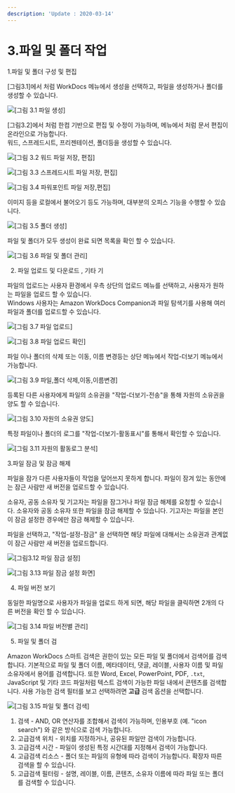 ```yaml
---
description: 'Update : 2020-03-14'
---
```


# 3.파일 및 폴더 작업

1.파일 및 폴더 구성 및 편집

\[그림3.1\]에서 처럼 WorkDocs 메뉴에서 생성을 선택하고, 파일을 생성하거나 폴더를 생성할 수 있습니다.

![\[&#xADF8;&#xB9BC; 3.1 &#xD30C;&#xC77C; &#xC0DD;&#xC131;\]](.gitbook/assets/3.1.file_folder_create.png)

\[그림3.2\]에서 처럼 한컴 기반으로 편집 및 수정이 가능하며, 메뉴에서 처럼 문서 편집이 온라인으로 가능합니다.  
워드, 스프레드시트, 프리젠테이션, 폴더등을 생성할 수 있습니다.

![\[&#xADF8;&#xB9BC; 3.2 &#xC6CC;&#xB4DC; &#xD30C;&#xC77C; &#xC800;&#xC7A5;, &#xD3B8;&#xC9D1;\]](.gitbook/assets/3.2file_save%20%281%29.png)

![\[&#xADF8;&#xB9BC; 3.3 &#xC2A4;&#xD504;&#xB808;&#xB4DC;&#xC2DC;&#xD2B8; &#xD30C;&#xC77C; &#xC800;&#xC7A5;, &#xD3B8;&#xC9D1;\]](.gitbook/assets/3.3file_spreadsheet.png)

![\[&#xADF8;&#xB9BC; 3.4 &#xD30C;&#xC6CC;&#xD3EC;&#xC778;&#xD2B8; &#xD30C;&#xC77C; &#xC800;&#xC7A5;,&#xD3B8;&#xC9D1;\]](.gitbook/assets/3.4file_ppt.png)

이미지 등을 로컬에서 불어오기 등도 가능하며, 대부분의 오피스 기능을 수행할 수 있습니다.

![\[&#xADF8;&#xB9BC; 3.5 &#xD3F4;&#xB354; &#xC0DD;&#xC131;\]](.gitbook/assets/3.5folder_create.png)

파일 및 폴더가 모두 생성이 완료 되면 목록을 확인 할 수 있습니다.

![\[&#xADF8;&#xB9BC; 3.6 &#xD30C;&#xC77C; &#xBC0F; &#xD3F4;&#xB354; &#xAD00;&#xB9AC;\]](.gitbook/assets/3.6file_folder.png)

2. 파일 업로드 및 다운로드 , 기타 기

파일의 업로드는 사용자 환경에서 우측 상단의 업로드 메뉴를 선택하고, 사용자가 원하는 파일을 업로드 할 수 있습니다.  
Windows 사용자는 Amazon WorkDocs Companion과 파일 탐색기를 사용해 여러 파일과 폴더를 업로드할 수 있습니다.

![\[&#xADF8;&#xB9BC; 3.7 &#xD30C;&#xC77C; &#xC5C5;&#xB85C;&#xB4DC;\]](.gitbook/assets/3.7file_upload.png)

![\[&#xADF8;&#xB9BC; 3.8 &#xD30C;&#xC77C; &#xC5C5;&#xB85C;&#xB4DC; &#xD655;&#xC778;\]](.gitbook/assets/3.8file_upload_check.png)

파일 이나 폴더의 삭제 또는 이동, 이름 변경등는 상단 메뉴에서 작업-더보기 메뉴에서 가능합니다. 

![\[&#xADF8;&#xB9BC; 3.9 &#xD30C;&#xC77C;,&#xD3F4;&#xB354; &#xC0AD;&#xC81C;,&#xC774;&#xB3D9;,&#xC774;&#xB984;&#xBCC0;&#xACBD;\]](.gitbook/assets/3.9file_folder_edit.png)

등록된 다른 사용자에게 파일의 소유권을 "작업-더보기-전송"을 통해 자원의 소유권을 양도 할 수 있습니다.

![\[&#xADF8;&#xB9BC; 3.10 &#xC790;&#xC6D0;&#xC758; &#xC18C;&#xC720;&#xAD8C; &#xC591;&#xB3C4;\]](.gitbook/assets/3.10file_folder_edit.png)

특정 파일이나 폴더의 로그를 "작업-더보기-활동표시"를 통해서 확인할 수 있습니다.

![\[&#xADF8;&#xB9BC; 3.11 &#xC790;&#xC6D0;&#xC758; &#xD65C;&#xB3D9;&#xB85C;&#xADF8; &#xBD84;&#xC11D;\]](.gitbook/assets/3.11activity_log.png)

3.파일 잠금 및 잠금 해제

파일을 잠가 다른 사용자들이 작업을 덮어쓰지 못하게 합니다. 파일이 잠겨 있는 동안에는 잠근 사람만 새 버전을 업로드할 수 있습니다.

소유자, 공동 소유자 및 기고자는 파일을 잠그거나 파일 잠금 해제를 요청할 수 있습니다. 소유자와 공동 소유자 또한 파일을 잠금 해제할 수 있습니다. 기고자는 파일을 본인이 잠금 설정한 경우에만 잠금 해제할 수 있습니다.

파일을 선택하고, "작업-설정-잠금" 을 선택하면 해당 파일에 대해서는 소유권과 관계없이 잠근 사람만 새 버전을 업로드합니다. 

![\[&#xADF8;&#xB9BC;3.12 &#xD30C;&#xC77C; &#xC7A0;&#xAE08; &#xC124;&#xC815;\]](.gitbook/assets/3.12file_lock.png)

![\[&#xADF8;&#xB9BC; 3.13 &#xD30C;&#xC77C; &#xC7A0;&#xAE08; &#xC124;&#xC815; &#xD654;&#xBA74;\]](.gitbook/assets/3.13filelock2.png)

4. 파일 버전 보기

동일한 파일명으로 사용자가 파일을 업로드 하게 되면, 해당 파일을 클릭하면 2개의 다른 버전을 확인 할 수 있습니다.

![\[&#xADF8;&#xB9BC; 3.14 &#xD30C;&#xC77C; &#xBC84;&#xC804;&#xBCC4; &#xAD00;&#xB9AC;\]](.gitbook/assets/3.14fileversion.png)

5. 파일 및 폴더 검

Amazon WorkDocs 스마트 검색은 권한이 있는 모든 파일 및 폴더에서 검색어를 검색합니다. 기본적으로 파일 및 폴더 이름, 메타데이터, 댓글, 레이블, 사용자 이름 및 파일 소유자에서 용어를 검색합니다. 또한 Word, Excel, PowerPoint, PDF, `.txt`, JavaScript 및 기타 코드 파일처럼 텍스트 검색이 가능한 파일 내에서 콘텐츠를 검색합니다. 사용 가능한 검색 필터를 보고 선택하려면 **고급** 검색 옵션을 선택합니다.

![\[&#xADF8;&#xB9BC; 3.15 &#xD30C;&#xC77C; &#xBC0F; &#xD3F4;&#xB354; &#xAC80;&#xC0C9;\]](.gitbook/assets/3.15file_folder_search.png)

1. 검색 - AND, OR 연산자를 조합해서 검색이 가능하며, 인용부호 \(예. "icon search"\) 와 같은 방식으로 검색 가능합니다.
2. 고급검색 위치 - 위치를 지정하거나, 공유된 파일만 검색이 가능합니다.
3. 고급검색 시간 - 파일이 생성된 특정 시간대를 지정해서 검색이 가능합니다.
4. 고급검색 리소스 - 폴더 또는 파일의 유형에 따라 검색이 가능합니다. 확장자 따른 검색을 할 수 있습니다.
5. 고급검색 필터링 - 설명, 레이블, 이름, 콘텐츠, 소유자 이름에 따라 파일 또는 폴더를 검색할 수 있습니다.

